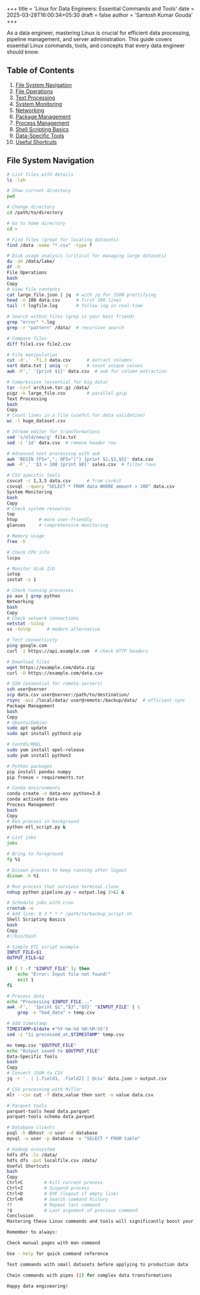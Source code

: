 +++
title = 'Linux for Data Engineers: Essential Commands and Tools'
date = 2025-03-28T16:00:34+05:30
draft = false
author = 'Santosh Kumar Gouda'
+++


As a data engineer, mastering Linux is crucial for efficient data processing, pipeline management, and server administration. This guide covers essential Linux commands, tools, and concepts that every data engineer should know.

## Table of Contents
1. [File System Navigation](#file-system-navigation)
2. [File Operations](#file-operations)
3. [Text Processing](#text-processing)
4. [System Monitoring](#system-monitoring)
5. [Networking](#networking)
6. [Package Management](#package-management)
7. [Process Management](#process-management)
8. [Shell Scripting Basics](#shell-scripting-basics)
9. [Data-Specific Tools](#data-specific-tools)
10. [Useful Shortcuts](#useful-shortcuts)

## File System Navigation

```bash
# List files with details
ls -lah

# Show current directory
pwd

# Change directory
cd /path/to/directory

# Go to home directory
cd ~

# Find files (great for locating datasets)
find /data -name "*.csv" -type f

# Disk usage analysis (critical for managing large datasets)
du -sh /data/lake/
df -h
File Operations
bash
Copy
# View file contents
cat large_file.json | jq  # with jq for JSON prettifying
head -n 100 data.csv      # first 100 lines
tail -f logfile.log       # follow log in real-time

# Search within files (grep is your best friend)
grep "error" *.log
grep -r "pattern" /data/  # recursive search

# Compare files
diff file1.csv file2.csv

# File manipulation
cut -d',' -f1,3 data.csv      # extract columns
sort data.txt | uniq -c       # count unique values
awk -F',' '{print $1}' data.csv  # awk for column extraction

# Compression (essential for big data)
tar -czvf archive.tar.gz /data/
pigz -k large_file.csv        # parallel gzip
Text Processing
bash
Copy
# Count lines in a file (useful for data validation)
wc -l huge_dataset.csv

# Stream editor for transformations
sed 's/old/new/g' file.txt
sed -i '1d' data.csv  # remove header row

# Advanced text processing with awk
awk 'BEGIN {FS=","; OFS="|"} {print $1,$3,$5}' data.csv
awk -F',' '$3 > 100 {print $0}' sales.csv  # filter rows

# CSV specific tools
csvcut -c 1,3,5 data.csv      # from csvkit
csvsql --query "SELECT * FROM data WHERE amount > 100" data.csv
System Monitoring
bash
Copy
# Check system resources
top
htop        # more user-friendly
glances     # comprehensive monitoring

# Memory usage
free -h

# Check CPU info
lscpu

# Monitor disk I/O
iotop
iostat -x 1

# Check running processes
ps aux | grep python
Networking
bash
Copy
# Check network connections
netstat -tulnp
ss -tulnp      # modern alternative

# Test connectivity
ping google.com
curl -I https://api.example.com  # check HTTP headers

# Download files
wget https://example.com/data.zip
curl -O https://example.com/data.csv

# SSH (essential for remote servers)
ssh user@server
scp data.csv user@server:/path/to/destination/
rsync -avz /local/data/ user@remote:/backup/data/  # efficient sync
Package Management
bash
Copy
# Ubuntu/Debian
sudo apt update
sudo apt install python3-pip

# CentOS/RHEL
sudo yum install epel-release
sudo yum install python3

# Python packages
pip install pandas numpy
pip freeze > requirements.txt

# Conda environments
conda create -n data-env python=3.8
conda activate data-env
Process Management
bash
Copy
# Run process in background
python etl_script.py &

# List jobs
jobs

# Bring to foreground
fg %1

# Disown process to keep running after logout
disown -h %1

# Run process that survives terminal close
nohup python pipeline.py > output.log 2>&1 &

# Schedule jobs with cron
crontab -e
# Add line: 0 3 * * * /path/to/backup_script.sh
Shell Scripting Basics
bash
Copy
#!/bin/bash

# Simple ETL script example
INPUT_FILE=$1
OUTPUT_FILE=$2

if [ ! -f "$INPUT_FILE" ]; then
    echo "Error: Input file not found!"
    exit 1
fi

# Process data
echo "Processing $INPUT_FILE..."
awk -F',' '{print $1","$3","$5}' "$INPUT_FILE" | \
    grep -v "bad_data" > temp.csv

# Add timestamp
TIMESTAMP=$(date +"%Y-%m-%d %H:%M:%S")
sed -i "1i processed_at,$TIMESTAMP" temp.csv

mv temp.csv "$OUTPUT_FILE"
echo "Output saved to $OUTPUT_FILE"
Data-Specific Tools
bash
Copy
# Convert JSON to CSV
jq -r '. | [.field1, .field2] | @csv' data.json > output.csv

# CSV processing with Miller
mlr --csv cut -f date,value then sort -n value data.csv

# Parquet tools
parquet-tools head data.parquet
parquet-tools schema data.parquet

# Database clients
psql -h dbhost -U user -d database
mysql -u user -p database -e "SELECT * FROM table"

# Hadoop ecosystem
hdfs dfs -ls /data/
hdfs dfs -put localfile.csv /data/
Useful Shortcuts
bash
Copy
Ctrl+C        # Kill current process
Ctrl+Z        # Suspend process
Ctrl+D        # EOF (logout if empty line)
Ctrl+R        # Search command history
!!            # Repeat last command
!$            # Last argument of previous command
Conclusion
Mastering these Linux commands and tools will significantly boost your productivity as a data engineer. The command line is your most powerful tool for data manipulation, pipeline management, and server administration.

Remember to always:

Check manual pages with man command

Use --help for quick command reference

Test commands with small datasets before applying to production data

Chain commands with pipes (|) for complex data transformations

Happy data engineering!
